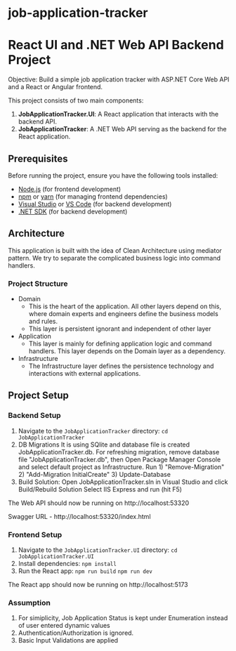 # job-application-tracker

# React UI and .NET Web API Backend Project

Objective: Build a simple job application tracker with ASP.NET Core Web API
and a React or Angular frontend.

This project consists of two main components:
1. **JobApplicationTracker.UI**: A React application that interacts with the backend API.
2. **JobApplicationTracker**: A .NET Web API serving as the backend for the React application.

## Prerequisites

Before running the project, ensure you have the following tools installed:

- [Node.js](https://nodejs.org/) (for frontend development)
- [npm](https://www.npmjs.com/) or [yarn](https://yarnpkg.com/) (for managing frontend dependencies)
- [Visual Studio](https://visualstudio.microsoft.com/) or [VS Code](https://code.visualstudio.com/) (for backend development)
- [.NET SDK](https://dotnet.microsoft.com/download) (for backend development)


## Architecture

This application is built with the idea of Clean Architecture using mediator pattern. We try to separate the complicated business logic into command handlers.

### Project Structure
- Domain 
	- This is the heart of the application. All other layers depend on this, where domain experts and engineers define the business models and rules. 
	- This layer is persistent ignorant and independent of other layer
- Application
	- This layer is mainly for defining application logic and command handlers. This layer depends on the Domain layer as a dependency.
- Infrastructure
	- The Infrastructure layer defines the persistence technology and interactions with external applications.

## Project Setup

### Backend Setup

1. Navigate to the `JobApplicationTracker` directory:
    `cd JobApplicationTracker`
2. DB Migrations
    It is using SQlite and database file is created JobApplicationTracker.db. 
    For refreshing migration, remove database file "JobApplicationTracker.db", then Open Package Manager Console and select default project as Infrastructure. Run 1) "Remove-Migration" 2) "Add-Migration InitialCreate" 3) Update-Database 
3. Build Solution:
    Open JobApplicationTracker.sln  in Visual Studio and click Build/Rebuild Solution
    Select IIS Express and run (hit F5)

The Web API should now be running on http://localhost:53320

Swagger URL - http://localhost:53320/index.html 

### Frontend Setup

1. Navigate to the `JobApplicationTracker.UI` directory:
    `cd JobApplicationTracker.UI`
2. Install dependencies:
    `npm install`
3. Run the React app:
    `npm run build`
    `npm run dev`

The React app should now be running on http://localhost:5173


### Assumption
1. For simiplicity, Job Application Status is kept under Enumeration instead of user entered dynamic values
2. Authentication/Authorization is ignored.
3. Basic Input Validations are applied